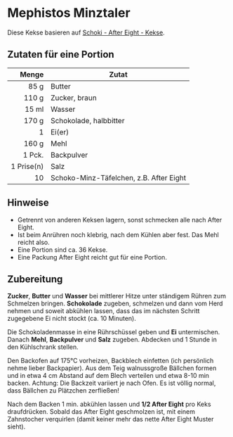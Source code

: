 # Mephistos Minztaler

Diese Kekse basieren auf [Schoki - After Eight - Kekse](https://www.chefkoch.de/rezepte/1002191205433646/Schoki-After-Eight-Kekse.html).

## Zutaten für eine Portion

|      Menge | Zutat                                    |
|-----------:|------------------------------------------|
|       85 g | Butter                                   |
|      110 g | Zucker, braun                            |
|      15 ml | Wasser                                   |
|      170 g | Schokolade, halbbitter                   |
|          1 | Ei(er)                                   |
|      160 g | Mehl                                     |
|     1 Pck. | Backpulver                               |
| 1 Prise(n) | Salz                                     |
|         10 | Schoko-Minz-Täfelchen, z.B. After Eight  |

## Hinweise

* Getrennt von anderen Keksen lagern, sonst schmecken alle nach After Eight.
* Ist beim Anrühren noch klebrig, nach dem Kühlen aber fest. Das Mehl reicht also.
* Eine Portion sind ca. 36 Kekse.
* Eine Packung After Eight reicht gut für eine Portion.

## Zubereitung

**Zucker**, **Butter** und **Wasser** bei mittlerer Hitze unter ständigem Rühren zum Schmelzen bringen. **Schokolade** zugeben, schmelzen und dann vom Herd nehmen und soweit abkühlen lassen, dass das im nächsten Schritt zugegebene Ei nicht stockt (ca. 10 Minuten).

Die Schokoladenmasse in eine Rührschüssel geben und **Ei** untermischen. Danach **Mehl**, **Backpulver** und **Salz** zugeben. Abdecken und 1 Stunde in den Kühlschrank stellen.

Den Backofen auf 175°C vorheizen, Backblech einfetten (ich persönlich nehme lieber Backpapier). Aus dem Teig walnussgroße Bällchen formen und in etwa 4 cm Abstand auf dem Blech verteilen und etwa 8-10 min backen. Achtung: Die Backzeit variiert je nach Ofen. Es ist völlig normal, dass Bällchen zu Plätzchen zerfließen! 

Nach dem Backen 1 min. abkühlen lassen und **1/2 After Eight** pro Keks draufdrücken. Sobald das After Eight geschmolzen ist, mit einem Zahnstocher verquirlen (damit keiner mehr das nette After Eight Muster sieht).
